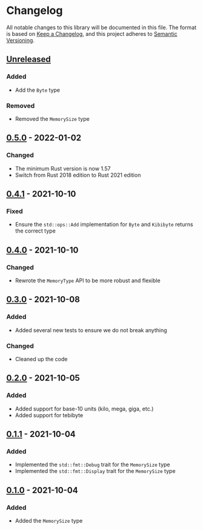 # Changelog
All notable changes to this library will be documented in this file. The format is based on [Keep a Changelog](https://keepachangelog.com/en/1.0.0/),
and this project adheres to [Semantic Versioning](https://semver.org/spec/v2.0.0.html).


## [Unreleased]

### Added
- Add the `Byte` type

### Removed
- Removed the `MemorySize` type

## [0.5.0] - 2022-01-02

### Changed
- The minimum Rust version is now 1.57
- Switch from Rust 2018 edition to Rust 2021 edition

## [0.4.1] - 2021-10-10

### Fixed
- Ensure the `std::ops::Add` implementation for `Byte` and `Kibibyte` returns the correct type

## [0.4.0] - 2021-10-10

### Changed
- Rewrote the `MemoryType` API to be more robust and flexible

## [0.3.0] - 2021-10-08

### Added
- Added several new tests to ensure we do not break anything

### Changed
- Cleaned up the code

## [0.2.0]  - 2021-10-05

### Added
- Added support for base-10 units (kilo, mega, giga, etc.)
- Added support for tebibyte

## [0.1.1] - 2021-10-04

### Added
- Implemented the `std::fmt::Debug` trait for the `MemorySize` type
- Implemented the `std::fmt::Display` trait for the `MemorySize` type

## [0.1.0] - 2021-10-04

### Added
- Added the `MemorySize` type


[unreleased]: https://github.com/flying7eleven/memory-size-type/compare/0.5.0...HEAD
[0.5.0]: https://github.com/flying7eleven/memory-size-type/releases/tag/0.5.0
[0.4.1]: https://github.com/flying7eleven/memory-size-type/releases/tag/0.4.1
[0.4.0]: https://github.com/flying7eleven/memory-size-type/releases/tag/0.4.0
[0.3.0]: https://github.com/flying7eleven/memory-size-type/releases/tag/0.3.0
[0.2.0]: https://github.com/flying7eleven/memory-size-type/releases/tag/0.2.0
[0.1.1]: https://github.com/flying7eleven/memory-size-type/releases/tag/0.1.1
[0.1.0]: https://github.com/flying7eleven/memory-size-type/releases/tag/0.1.0